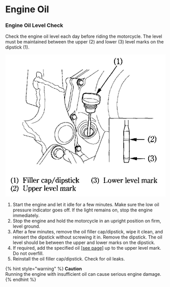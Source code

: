 # Engine Oil

### Engine Oil Level Check

Check the engine oil level each day before riding the motorcycle. The level must be maintained between the upper \(2\) and lower \(3\) level marks on the dipstick \(1\).

![](../../.gitbook/assets/owners-016.png)

1. Start the engine and let it idle for a few minutes. Make sure the low oil pressure indicator goes off. If the light remains on, stop the engine immediately.
2. Stop the engine and hold the motorcycle in an upright position on firm, level ground.
3. After a few minutes, remove the oil filler cap/dipstick, wipe it clean, and reinsert the dipstick without screwing it in. Remove the dipstick. The oil level should be between the upper and lower marks on the dipstick.
4. If required, add the specified oil [\[see page\]](../07/07) up to the upper level mark. Do not overfill.
5. Reinstall the oil filler cap/dipstick. Check for oil leaks.

{% hint style="warning" %}
**Caution**  
Running the engine with insufficient oil can cause serious engine damage.
{% endhint %}

